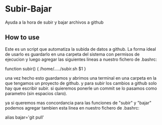 # Subir-Bajar
Ayuda a la hora de subir y bajar archivos a github

## How to use
Este es un script que automatiza la subida de datos a github. La forma ideal de usarlo es guardarlo en una 
carpeta del sistema con permisos de ejecucion y luego agregar las siguientes lineas a nuestro fichero de .bashrc:

function subir()
{
    /home/...../subir.sh $1
}

una vez hecho esto guardamos y abrimos una terminal en una carpeta en la que tengamos un proyecto de github.
y para subir los cambios a github solo hay que escribir subir. si quieremos ponerle un commit se lo pasamos como 
parametro (sin espacios claro).

ya si queremos mas concordancia para las funciones de "subir" y "bajar" podemos agregar tambien esta linea en nuestro fichero de .bashrc:

alias bajar='git pull'
